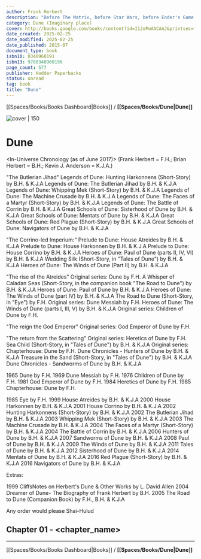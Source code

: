 ```yaml
---
author: Frank Herbert
description: "Before The Matrix, before Star Wars, before Ender's Game and Neuromancer, there was Dune - winner of the prestigious Hugo and Nebula awards, and widely considered one of the greatest science fiction novels ever written. Melange, or 'spice', is the most valuable - and rarest - element in the universe; a drug that does everything from increasing a person's life-span to making intersteller travel possible. And it can only be found on a single planet - the inhospitable desert world Arrakis. Whoever controls Arrakis controls the spice. And whoever controls the spice controls the universe. When the Emperor transfers stewardship of Arrakis from the noble House Harkonnen to House Atreides, the Harkonnens fight back, murdering Duke Leto Atreides. Paul, his son, and Lady Jessica, his concubine, flee into the desert. On the point of death, they are rescued by a band for Fremen, the native people of Arrakis, who control Arrakis' second great resource - the giant worms that burrow beneath the burning desert sands. In order to avenge his father and retake Arrakis from the Harkonnens, Paul must earn the trust of the Fremen and lead a tiny army against the innumerable forces aligned against them. And his journey will change the universe."
category: Dune (Imaginary place)
cover: http://books.google.com/books/content?id=I12oPwAACAAJ&printsec=frontcover&img=1&zoom=1&source=gbs_api
date_created: 2025-02-25
date_modified: 2025-02-25
date_published: 2015-07
document_type: book
isbn10: 0340960191
isbn13: 9780340960196
page_count: 577
publisher: Hodder Paperbacks
status: unread
tag: book
title: "Dune"
---
```

[[Spaces/Books/Books Dashboard|Books]] / **[[Spaces/Books/Dune|Dune]]**

![cover | 150](http://books.google.com/books/content?id=I12oPwAACAAJ&printsec=frontcover&img=1&zoom=1&source=gbs_api)
# Dune
<In-Universe Chronology (as of June 2017)>
(Frank Herbert = F.H.; Brian Herbert = B.H.; Kevin J. Anderson = K.J.A.)

"The Butlerian Jihad"
Legends of Dune: Hunting Harkonnens (Short-Story) by B.H. & K.J.A
Legends of Dune: The Butlerian Jihad by B.H. & K.J.A
Legends of Dune: Whipping Mek (Short-Story) by B.H. & K.J.A
Legends of Dune: The Machine Crusade by B.H. & K.J.A
Legends of Dune: The Faces of a Martyr (Short-Story) by B.H. & K.J.A
Legends of Dune: The Battle of Corrin by B.H. & K.J.A
Great Schools of Dune: Sisterhood of Dune by B.H. & K.J.A
Great Schools of Dune: Mentats of Dune by B.H. & K.J.A
Great Schools of Dune: Red Plague (Short-Story) by B.H. & K.J.A
Great Schools of Dune: Navigators of Dune by B.H. & K.J.A

"The Corrino-led Imperium:"
Prelude to Dune: House Atreides by B.H. & K.J.A
Prelude to Dune: House Harkonnen by B.H. & K.J.A
Prelude to Dune: House Corrino by B.H. & K.J.A
Heroes of Dune: Paul of Dune (parts II, IV, VI) by B.H. & K.J.A
Wedding Silk (Short-Story, in "Tales of Dune") by B.H. & K.J.A
Heroes of Dune: The Winds of Dune (Part II) by B.H. & K.J.A

"The rise of the Atreides"
Original series: Dune by F.H.
A Whisper of Caladan Seas (Short-Story, in the companion book "The Road to Dune") by B.H. & K.J.A
Heroes of Dune: Paul of Dune by B.H. & K.J.A
Heroes of Dune: The Winds of Dune (part IV) by B.H. & K.J.A
The Road to Dune (Short-Story, in "Eye") by F.H.
Original series: Dune Messiah by F.H.
Heroes of Dune: The Winds of Dune (parts I, III, V) by B.H. & K.J.A
Original series: Children of Dune by F.H.

"The reign the God Emperor"
Original series: God Emperor of Dune by F.H.

"The return from the Scattering"
Original series: Heretics of Dune by F.H.
Sea Child (Short-Story, in "Tales of Dune") by B.H. & K.J.A
Original series: Chapterhouse: Dune by F.H.
Dune Chronicles - Hunters of Dune by B.H. & K.J.A
Treasure in the Sand (Short-Story, in "Tales of Dune") by B.H. & K.J.A
Dune Chronicles - Sandworms of Dune by B.H. & K.J.A

<Publication order>

1965 Dune by F.H.
1969 Dune Messiah by F.H.
1976 Children of Dune by F.H.
1981 God Emperor of Dune by F.H.
1984 Heretics of Dune by F.H.
1985 Chapterhouse: Dune by F.H.

1985 Eye by F.H.
1999 House Atreides by B.H. & K.J.A
2000 House Harkonnen by B.H. & K.J.A
2001 House Corrino by B.H. & K.J.A
2002 Hunting Harkonnens (Short-Story) by B.H. & K.J.A
2002 The Butlerian Jihad by B.H. & K.J.A
2003 Whipping Mek (Short-Story) by B.H. & K.J.A
2003 The Machine Crusade by B.H. & K.J.A
2004 The Faces of a Martyr (Short-Story) by B.H. & K.J.A
2004 The Battle of Corrin by B.H. & K.J.A
2006 Hunters of Dune by B.H. & K.J.A
2007 Sandworms of Dune by B.H. & K.J.A
2008 Paul of Dune by B.H. & K.J.A
2009 The Winds of Dune by B.H. & K.J.A
2011 Tales of Dune by B.H. & K.J.A
2012 Sisterhood of Dune by B.H. & K.J.A
2014 Mentats of Dune by B.H. & K.J.A
2016 Red Plague (Short-Story) by B.H. & K.J.A
2016 Navigators of Dune by B.H. & K.J.A

Extras:

1999 CliffsNotes on Herbert's Dune & Other Works by L. David Allen
2004 Dreamer of Dune- The Biography of Frank Herbert by B.H.
2005 The Road to Dune (Companion Book) by F.H., B.H. & K.J.A

<Reading order>

Any order would please Shai-Hulud

## Chapter 01 - <chapter_name>


---
[[Spaces/Books/Books Dashboard|Books]] / **[[Spaces/Books/Dune|Dune]]**